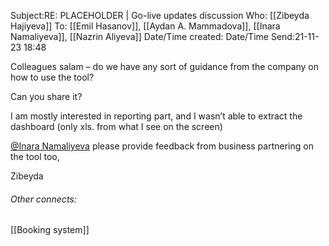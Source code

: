 Subject:RE: PLACEHOLDER | Go-live updates discussion
Who: [[Zibeyda Hajiyeva]]
To: [[Emil Hasanov]], [[Aydan A. Mammadova]], [[Inara Namaliyeva]], [[Nazrin Aliyeva]]
Date/Time created: 
Date/Time Send:21-11-23 18:48

Colleagues salam – do we have any sort of guidance from the company on how to use the tool?

Can you share it?

I am mostly interested in reporting part, and I wasn’t able to extract the dashboard (only xls. from what I see on the screen)

[@Inara Namaliyeva](mailto:Inara.Namaliyeva@pashabank.az "mailto:Inara.Namaliyeva@pashabank.az") please provide feedback from business partnering on the tool too,

Zibeyda


###### Other connects: 
[[Booking system]]